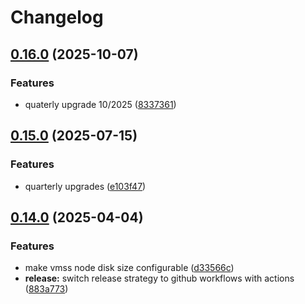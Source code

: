 # Changelog

## [0.16.0](https://github.com/conplementAG/copsctl/compare/v0.15.0...v0.16.0) (2025-10-07)


### Features

* quaterly upgrade 10/2025 ([8337361](https://github.com/conplementAG/copsctl/commit/83373614ea08b7a9990dfc9e5547511996001151))

## [0.15.0](https://github.com/conplementAG/copsctl/compare/v0.14.0...v0.15.0) (2025-07-15)


### Features

* quarterly upgrades ([e103f47](https://github.com/conplementAG/copsctl/commit/e103f47f4d8ee1357e67b2107ff17152f816d49b))

## [0.14.0](https://github.com/conplementAG/copsctl/compare/v0.13.0...v0.14.0) (2025-04-04)


### Features

* make vmss node disk size configurable ([d33566c](https://github.com/conplementAG/copsctl/commit/d33566c248242615ae7100eb65152031d33db119))
* **release:** switch release strategy to github workflows with actions ([883a773](https://github.com/conplementAG/copsctl/commit/883a77395b59407f1a7e71bfe2415b9fb9b59b85))
